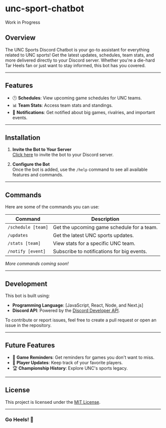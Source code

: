 # unc-sport-chatbot
Work in Progress

## Overview  
The UNC Sports Discord Chatbot is your go-to assistant for everything related to UNC sports! Get the latest updates, schedules, team stats, and more delivered directly to your Discord server. Whether you're a die-hard Tar Heels fan or just want to stay informed, this bot has you covered.

---

## Features  
- 🕒 **Schedules**: View upcoming game schedules for UNC teams.  
- 📊 **Team Stats**: Access team stats and standings.  
- 📣 **Notifications**: Get notified about big games, rivalries, and important events.  

---

## Installation  

1. **Invite the Bot to Your Server**  
   [Click here](#) to invite the bot to your Discord server.  

2. **Configure the Bot**  
   Once the bot is added, use the `/help` command to see all available features and commands.  

---

## Commands  
Here are some of the commands you can use:  

| Command            | Description                                  |  
|---------------------|----------------------------------------------|  
| `/schedule [team]` | Get the upcoming game schedule for a team.  |  
| `/updates`         | Get the latest UNC sports updates.          |  
| `/stats [team]`    | View stats for a specific UNC team.          |  
| `/notify [event]`  | Subscribe to notifications for big events.  |  

*More commands coming soon!*

---

## Development  

This bot is built using:  
- **Programming Language**: [JavaScript, React, Node, and Next.js]  
- **Discord API**: Powered by the [Discord Developer API](https://discord.com/developers/docs/intro).  

To contribute or report issues, feel free to create a pull request or open an issue in the repository.

---

## Future Features  
- 📅 **Game Reminders**: Get reminders for games you don't want to miss.  
- 📰 **Player Updates**: Keep track of your favorite players.  
- 🏆 **Championship History**: Explore UNC's sports legacy.

---

## License  
This project is licensed under the [MIT License](LICENSE).

---

### Go Heels! 🐏  

